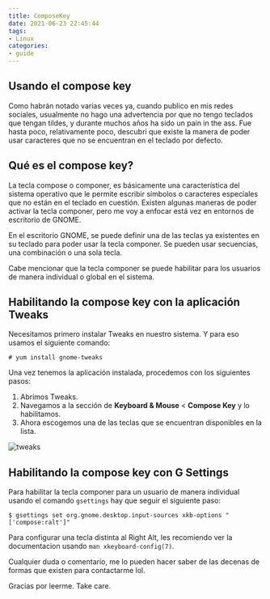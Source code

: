 ```yaml
---
title: ComposeKey
date: 2021-06-23 22:45:44
tags:
- Linux
categories:
- guide
---
```


## Usando el compose key

Como habrán notado varias veces ya, cuando publico en mis redes sociales, usualmente no hago una advertencia por que no tengo teclados que tengan tildes, y durante muchos años ha sido un pain in the ass. Fue hasta poco, relativamente poco, descubrí que existe la manera de poder usar caracteres que no se encuentran en el teclado por defecto.

## Qué es el compose key?

La tecla compose o componer, es básicamente una característica del sistema operativo que le permite escribir símbolos o caracteres especiales que no están en el teclado en cuestión. Existen algunas maneras de poder activar la tecla componer, pero me voy a enfocar está vez en entornos de escritorio de GNOME.

En el escritorio GNOME, se puede definir una de las teclas ya existentes en su teclado para poder usar la tecla componer. Se pueden usar secuencias, una combinación o una sola tecla.

Cabe mencionar que la tecla componer se puede habilitar para los usuarios de manera individual o global en el sistema.

## Habilitando la compose key con la aplicación Tweaks

Necesitamos primero instalar Tweaks en nuestro sistema. Y para eso usamos el siguiente comando:

```shell
# yum install gnome-tweaks
```

Una vez tenemos la aplicación instalada, procedemos con los siguientes pasos:

1. Abrimos Tweaks.
2. Navegamos a la sección de **Keyboard & Mouse** < **Compose Key** y lo habilitamos.
3. Ahora escogemos una de las teclas que se encuentran disponibles en la lista.

![tweaks](https://i.imgur.com/tDcqzf1.png)

## Habilitando la compose key con G Settings

Para habilitar la tecla componer para un usuario de manera individual usando el comando `gsettings` hay que seguir el siguiente paso:

```shell
$ gsettings set org.gnome.desktop.input-sources xkb-options "['compose:ralt']"
```

Para configurar una tecla distinta al Right Alt, les recomiendo ver la documentacion usando `man xkeyboard-config(7)`.

Cualquier duda o comentario, me lo pueden hacer saber de las decenas de formas que existen para contactarme lol.

Gracias por leerme. Take care.
